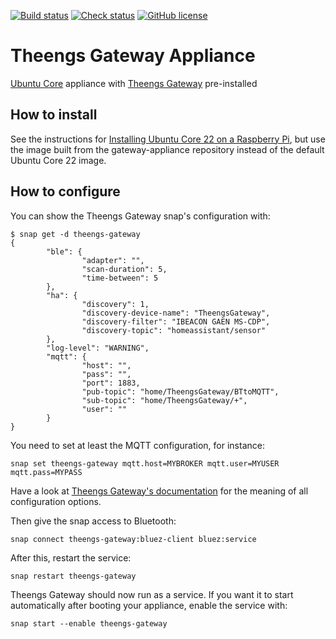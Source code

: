 [![Build status](https://github.com/theengs/gateway-appliance/workflows/Build/badge.svg)](https://github.com/theengs/gateway-appliance/actions)
[![Check status](https://github.com/theengs/gateway-appliance/workflows/Checks/badge.svg)](https://github.com/theengs/gateway-appliance/actions)
[![GitHub license](https://img.shields.io/github/license/theengs/gateway-appliance.svg)](https://github.com/theengs/gateway-appliance/blob/development/LICENSE)

# Theengs Gateway Appliance 

[Ubuntu Core](https://ubuntu.com/core) appliance with [Theengs Gateway](https://github.com/theengs/gateway) pre-installed 

## How to install

See the instructions for [Installing Ubuntu Core 22 on a Raspberry Pi](https://ubuntu.com/core/docs/install-raspberry-pi), but use the image built from the gateway-appliance repository instead of the default Ubuntu Core 22 image.

## How to configure

You can show the Theengs Gateway snap's configuration with:

```shell
$ snap get -d theengs-gateway
{
        "ble": {
                "adapter": "",
                "scan-duration": 5,
                "time-between": 5
        },
        "ha": {
                "discovery": 1,
                "discovery-device-name": "TheengsGateway",
                "discovery-filter": "IBEACON GAEN MS-CDP",
                "discovery-topic": "homeassistant/sensor"
        },
        "log-level": "WARNING",
        "mqtt": {
                "host": "",
                "pass": "",
                "port": 1883,
                "pub-topic": "home/TheengsGateway/BTtoMQTT",
                "sub-topic": "home/TheengsGateway/+",
                "user": ""
        }
}
```

You need to set at least the MQTT configuration, for instance:

```shell
snap set theengs-gateway mqtt.host=MYBROKER mqtt.user=MYUSER mqtt.pass=MYPASS
```

Have a look at [Theengs Gateway's documentation](https://gateway.theengs.io/use/use.html#details-options) for the meaning of all configuration options.

Then give the snap access to Bluetooth:

```shell
snap connect theengs-gateway:bluez-client bluez:service
```

After this, restart the service:

```
snap restart theengs-gateway
```

Theengs Gateway should now run as a service. If you want it to start automatically after booting your appliance, enable the service with:

```shell
snap start --enable theengs-gateway
```
